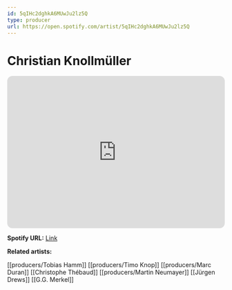 ```yaml
---
id: 5qIHc2dghkA6MUwJu2lz5Q
type: producer
url: https://open.spotify.com/artist/5qIHc2dghkA6MUwJu2lz5Q
---
```

# Christian Knollmüller

<iframe style="border-radius:12px" src="https://open.spotify.com/embed/artist/5qIHc2dghkA6MUwJu2lz5Q" width="100%" height="352" frameBorder="0" allowfullscreen="" allow="autoplay; clipboard-write; encrypted-media; fullscreen; picture-in-picture" loading="lazy"></iframe>

**Spotify URL:** [Link](https://open.spotify.com/artist/5qIHc2dghkA6MUwJu2lz5Q)

**Related artists:**

[[producers/Tobias Hamm]]
[[producers/Timo Knop]]
[[producers/Marc Duran]]
[[Christophe Thébaud]]
[[producers/Martin Neumayer]]
[[Jürgen Drews]]
[[G.G. Merkel]]
